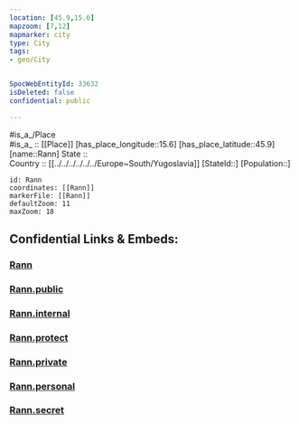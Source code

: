 ```yaml
---
location: [45.9,15.6] 
mapzoom: [7,12] 
mapmarker: city 
type: City
tags:
- geo/City


SpocWebEntityId: 33632
isDeleted: false
confidential: public

---
```

#is_a_/Place  
#is_a_ :: [[Place]] 
[has_place_longitude::15.6] 
[has_place_latitude::45.9] 
[name::Rann] 
State ::  
Country :: [[../../../../../../Europe~South/Yugoslavia]] 
[StateId::] 
[Population::] 



```leaflet
id: Rann
coordinates: [[Rann]] 
markerFile: [[Rann]] 
defaultZoom: 11 
maxZoom: 18
```


## Confidential Links & Embeds: 

### [Rann](/_Standards/Earth/Continent/Europe/Europe~Central/Slovenia/Regions~Slovenia/Posavska/counties~Posavska/Brežice/City/Rann.md) 

### [Rann.public](/_public/Earth/Continent/Europe/Europe~Central/Slovenia/Regions~Slovenia/Posavska/counties~Posavska/Brežice/City/Rann.public.md) 

### [Rann.internal](/_internal/Earth/Continent/Europe/Europe~Central/Slovenia/Regions~Slovenia/Posavska/counties~Posavska/Brežice/City/Rann.internal.md) 

### [Rann.protect](/_protect/Earth/Continent/Europe/Europe~Central/Slovenia/Regions~Slovenia/Posavska/counties~Posavska/Brežice/City/Rann.protect.md) 

### [Rann.private](/_private/Earth/Continent/Europe/Europe~Central/Slovenia/Regions~Slovenia/Posavska/counties~Posavska/Brežice/City/Rann.private.md) 

### [Rann.personal](/_personal/Earth/Continent/Europe/Europe~Central/Slovenia/Regions~Slovenia/Posavska/counties~Posavska/Brežice/City/Rann.personal.md) 

### [Rann.secret](/_secret/Earth/Continent/Europe/Europe~Central/Slovenia/Regions~Slovenia/Posavska/counties~Posavska/Brežice/City/Rann.secret.md)

